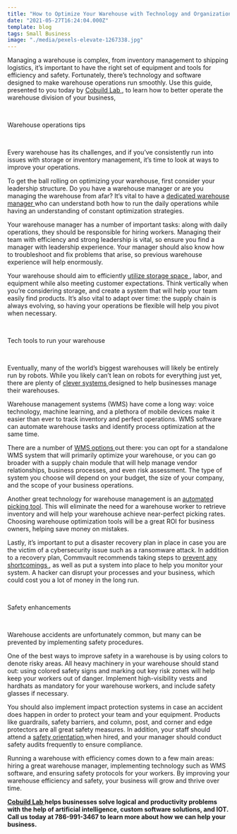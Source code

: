 ```yaml
---
title: "How to Optimize Your Warehouse with Technology and Organization"
date: "2021-05-27T16:24:04.000Z"
template: blog
tags: Small Business
image: "./media/pexels-elevate-1267338.jpg"
---
```


Managing a warehouse is complex, from inventory management to shipping logistics, it’s important to have the right set of equipment and tools for efficiency and safety. Fortunately, there’s technology and software designed to make warehouse operations run smoothly. Use this guide, presented to you today by <a target="_blank" href="https://cobuildlab.com/">  Cobuild Lab </a>, to learn how to better operate the warehouse division of your business, 

<br>

<title-2>Warehouse operations tips</title-2>

<br>

Every warehouse has its challenges, and if you’ve consistently run into issues with storage or inventory management, it’s time to look at ways to improve your operations.

To get the ball rolling on optimizing your warehouse, first consider your leadership structure. Do you have a warehouse manager or are you managing the warehouse from afar? It’s vital to have a <a target="_blank" href="https://www.kokeinc.com/material-handling/warehouse/7-attributes-of-a-successful-warehouse-manager/">  dedicated warehouse manager </a> who can understand both how to run the daily operations while having an understanding of constant optimization strategies.

Your warehouse manager has a number of important tasks: along with daily operations, they should be responsible for hiring workers. Managing their team with efficiency and strong leadership is vital, so ensure you find a manager with leadership experience. Your manager should also know how to troubleshoot and fix problems that arise, so previous warehouse experience will help enormously.  

Your warehouse should aim to efficiently  <a target="_blank" href="https://multichannelmerchant.com/blog/15-ways-improve-warehouse-space-utilization/"> utilize storage space </a>, labor, and equipment while also meeting customer expectations. Think vertically when you’re considering storage, and create a system that will help your team easily find products. It’s also vital to adapt over time: the supply chain is always evolving, so having your operations be flexible will help you pivot when necessary. 

<br>

<title-2>Tech tools to run your warehouse</title-2>

<br>

Eventually, many of the world’s biggest warehouses will likely be entirely run by robots. While you likely can’t lean on robots for everything just yet, there are plenty of <a target="_blank" href="https://www.flockfreight.com/2020/03/17/3-warehouse-technology-trends-of-2020/">  clever systems </a> designed to help businesses manage their warehouses.

Warehouse management systems (WMS) have come a long way: voice technology, machine learning, and a plethora of mobile devices make it easier than ever to track inventory and perfect operations. WMS software can automate warehouse tasks and identify process optimization at the same time. 

There are a number of <a target="_blank" href="https://www.selecthub.com/warehouse-management/3-types-warehouse-management-systems/">  WMS options </a> out there: you can opt for a standalone WMS system that will primarily optimize your warehouse, or you can go broader with a supply chain module that will help manage vendor relationships, business processes, and even risk assessment. The type of system you choose will depend on your budget, the size of your company, and the scope of your business operations.

Another great technology for warehouse management is an <a target="_blank" href="https://www.barcodesinc.com/news/the-basics-of-manual-and-automated-picking/">   automated picking tool</a>. This will eliminate the need for a warehouse worker to retrieve inventory and will help your warehouse achieve near-perfect picking rates. Choosing warehouse optimization tools will be a great ROI for business owners, helping save money on mistakes.

Lastly, it’s important to put a disaster recovery plan in place in case you are the victim of a cybersecurity issue such as a ransomware attack. In addition to a recovery plan, Commvault recommends taking steps to <a target="_blank" href="https://www.commvault.com/disaster-recovery-solutions">  prevent any shortcomings </a>, as well as put a system into place to help you monitor your system. A hacker can disrupt your processes and your business, which could cost you a lot of money in the long run.

<br>

<title-2>Safety enhancements</title-2>

<br>

Warehouse accidents are unfortunately common, but many can be prevented by implementing safety procedures.

One of the best ways to improve safety in a warehouse is by using colors to denote risky areas. All heavy machinery in your warehouse should stand out: using colored safety signs and marking out key risk zones will help keep your workers out of danger. Implement high-visibility vests and hardhats as mandatory for your warehouse workers, and include safety glasses if necessary.

You should also implement impact protection systems in case an accident does happen in order to protect your team and your equipment. Products like guardrails, safety barriers, and column, post, and corner and edge protectors are all great safety measures. In addition, your staff should attend a <a target="_blank" href="https://safesitehq.com/warehouse-safety/">  safety orientation </a> when hired, and your manager should conduct safety audits frequently to ensure compliance.

Running a warehouse with efficiency comes down to a few main areas: hiring a great warehouse manager, implementing technology such as WMS software, and ensuring safety protocols for your workers. By improving your warehouse efficiency and safety, your business will grow and thrive over time. 

**<a target="_blank" href="https://cobuildlab.com/">  Cobuild Lab </a> helps businesses solve logical and productivity problems with the help of artificial intelligence, custom software solutions, and IOT. Call us today at 786-991-3467 to learn more about how we can help your business.**



